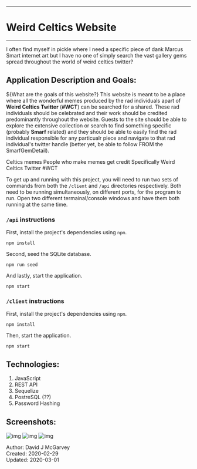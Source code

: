 ------------------------------------------
#          Weird Celtics Website         #
------------------------------------------

I often find myself in pickle where I need a specific piece of dank Marcus Smart internet art but I have no one of simply search the vast gallery gems spread throughout the world of weird celtics twitter? 

## Application Description and Goals:

${What are the goals of this website?}
This website is meant to be a place where all the wonderful memes produced by the rad individuals apart of **Weird Celtics Twitter** (**#WCT**) can be searched for a shared. These rad individuals should be celebrated and their work should be credited predominantly throughout the website. Guests to the site should be able to explore the extensive collection or search to find something specific (probably **Smarf** related) and they should be able to easily find the rad individual responsible for any particualr piece and navigate to that rad individual's twitter handle (better yet, be able to follow FROM the SmarfGemDetail).

Celtics memes 
People who make memes get credit
Specifically Weird Celtics Twitter #WCT

To get up and running with this project, you will need to run two sets of commands from both the `/client` and `/api` directories respectively. Both need to be running simultaneously, on different ports, for the program to run. Open two different termainal/console windows and have them both running at the same time.

### `/api` instructions
First, install the project's dependencies using `npm`.

```
npm install

```

Second, seed the SQLite database.

```
npm run seed
```

And lastly, start the application.

```
npm start
```

### `/client` instructions
First, install the project's dependencies using `npm`.

```
npm install

```

Then, start the application.

```
npm start
```


## Technologies:

1. JavaScript
2. REST API
3. Sequelize
4. PostreSQL (??)
5. Password Hashing

## Screenshots:
![img]()
![img]()
![img]()

Author: David J McGarvey  
Created: 2020-02-29  
Updated: 2020-03-01



